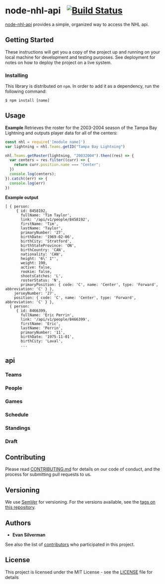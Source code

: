 # node-nhl-api &nbsp;&nbsp;[![Build Status](https://travis-ci.com/esilverm/node-nhl-api.svg?token=3cy6pRwSP7RhixpwXPpq&branch=master&style=flat-square)](https://travis-ci.com/esilverm/node-nhl-api)

[node-nhl-api](https://github.com/esilverm/node-nhl-api) provides a simple, organized way to access the NHL api.

## Getting Started

These instructions will get you a copy of the project up and running on your local machine for development and testing purposes. See deployment for notes on how to deploy the project on a live system.

### Installing

This library is distributed on `npm`. In order to add it as a dependency, run the following command:
```
$ npm install [name]
```

## Usage
**Example** Retrieves the roster for the 2003-2004 season of the Tampa Bay Lightning and outputs player data for all of the centers:
```javascript
const nhl = require('[module name]')
var lightning = nhl.Teams.getID("Tampa Bay Lightning")

nhl.Teams.getRoster(lightning, "20032004").then((res) => {
  var centers = res.filter((curr) => {
    return curr.position.name === "Center";
  })
  console.log(centers);
}).catch((err) => {
  console.log(err)
})
```
**Example output**
```
[ { person:
     { id: 8458192,
       fullName: 'Tim Taylor',
       link: '/api/v1/people/8458192',
       firstName: 'Tim',
       lastName: 'Taylor',
       primaryNumber: '27',
       birthDate: '1969-02-06',
       birthCity: 'Stratford',
       birthStateProvince: 'ON',
       birthCountry: 'CAN',
       nationality: 'CAN',
       height: '6\' 1"',
       weight: 190,
       active: false,
       rookie: false,
       shootsCatches: 'L',
       rosterStatus: 'N',
       primaryPosition: { code: 'C', name: 'Center', type: 'Forward', abbreviation: 'C' } },
    jerseyNumber: '27',
    position: { code: 'C', name: 'Center', type: 'Forward', abbreviation: 'C' } },
  { person:
     { id: 8466399,
       fullName: 'Eric Perrin',
       link: '/api/v1/people/8466399',
       firstName: 'Eric',
       lastName: 'Perrin',
       primaryNumber: '11',
       birthDate: '1975-11-01',
       birthCity: 'Laval',
       ...
```


## api

### Teams

### People

### Games

### Schedule

### Standings

### Draft

## Contributing

Please read [CONTRIBUTING.md](https://gist.github.com/PurpleBooth/b24679402957c63ec426) for details on our code of conduct, and the process for submitting pull requests to us.

## Versioning

We use [SemVer](http://semver.org/) for versioning. For the versions available, see the [tags on this repository](https://github.com/esilverm/node-nhl-api/tags).

## Authors

* **Evan Silverman**

See also the list of [contributors](https://github.com/esilverm/node-nhl-api/contributors) who participated in this project.

## License

This project is licensed under the MIT License - see the [LICENSE](LICENSE.md) file for details
